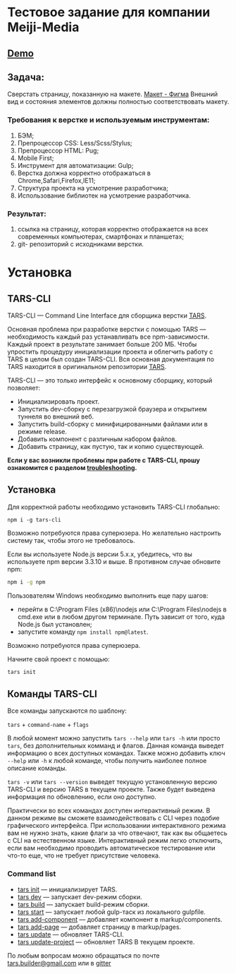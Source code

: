 # Тестовое задание для компании Meiji-Media

## [Demo](https://tiigrus.github.io/Meiji-Media_test/)

## Задача:

Сверстать страницу, показанную на макете.
[Макет - Фигма](https://www.figma.com/file/GhXlR52smlsa6IpskgMuzo/TestWeb?node-id=0%3A1)
Внешний вид и состояния элементов должны полностью соответствовать макету.

### Требования к верстке и используемым инструментам:

1. БЭМ;
2. Препроцессор CSS: Less/Scss/Stylus;
3. Препроцессор HTML: Pug;
4. Mobile First;
5. Инструмент для автоматизации: Gulp;
6. Верстка должна корректно отображаться в Chrome,Safari,Firefox,IE11;
7. Структура проекта на усмотрение разработчика;
8. Использование библиотек на усмотрение разработчика.

### Результат:

1. ссылка на страницу, которая корректно отображается на всех современных компьютерах, смартфонах и планшетах;
2. git- репозиторий с исходниками верстки.

# Установка

## TARS-CLI

TARS-CLI — Command Line Interface для сборщика верстки [TARS](https://github.com/tars/tars/blob/master/README_RU.md).

Основная проблема при разработке верстки с помощью TARS — необходимость каждый раз устанавливать все npm-зависимости. Каждый проект в результате занимает больше 200 МБ. Чтобы упростить процедуру инициализации проекта и облегчить работу с TARS в целом был создан TARS-CLI. Вся основная документация по TARS находится в оригинальном репозитории [TARS](https://github.com/tars/tars/blob/master/README_RU.md).

TARS-CLI — это только интерфейс к основному сборщику, который позволяет:

* Инициализировать проект.
* Запустить dev-сборку с перезагрузкой браузера и открытием туннеля во внешний веб.
* Запустить build-сборку с минифицированными файлами или в режиме release.
* Добавить компонент с различным набором файлов.
* Добавить страницу, как пустую, так и копию существующей.

**Если у вас возникли проблемы при работе с TARS-CLI, прошу ознакомится с разделом [troubleshooting](https://github.com/tars/tars-cli/blob/master/docs/ru/troubleshooting.md).**

## Установка

Для корректной работы необходимо установить TARS-CLI глобально:

`npm i -g tars-cli`

Возможно потребуются права суперюзера. Но желательно настроить систему так, чтобы этого не требовалось.

Если вы используете Node.js версии 5.x.x, убедитесь, что вы используете npm версии 3.3.10 и выше. В противном случае обновите npm:

```bash
npm i -g npm
```

Пользователям Windows необходимо выполнить еще пару шагов:

* перейти в C:\Program Files (x86)\nodejs или C:\Program Files\nodejs в cmd.exe или в любом другом терминале. Путь зависит от того, куда Node.js был установлен;
* запустите команду `npm install npm@latest`.

Возможно потребуются права суперюзера.

Начните свой проект с помощью:

```bash
tars init
```

## Команды TARS-CLI

Все команды запускаются по шаблону:

`tars` + `command-name` + `flags`

В любой момент можно запустить `tars --help` или `tars -h` или просто `tars`, без дополнительных комманд и флагов. Данная команда выведет информацию о всех доступных командах. Также можно добавить ключ `--help` или `-h` к любой команде, чтобы получить наиболее полное описание команды.

`tars -v` или `tars --version` выведет текущую установленную версию TARS-CLI и версию TARS в текущем проекте. Также будет выведена информация по обновлению, если оно доступно.

Практически во всех командах доступен интерактивный режим. В данном режиме вы сможете взаимодействовать с CLI через подобие графического интерфейса. При использовании интерактивного режима вам не нужно знать, какие флаги за что отвечают, так как вы общаетесь с CLI на естественном языке. Интерактивный режим легко отключить, если вам необходимо проводить автоматическое тестирование или что-то еще, что не требует присутствие человека.

### Command list

* [tars init](https://github.com/tars/tars-cli/blob/master/docs/ru/commands.md#tars-init) — инициализирует TARS.
* [tars dev](https://github.com/tars/tars-cli/blob/master/docs/ru/commands.md#tars-dev) — запускает dev-режим сборки.
* [tars build](https://github.com/tars/tars-cli/blob/master/docs/ru/commands.md#tars-build) — запускает build-режим сборки.
* [tars start](https://github.com/tars/tars-cli/blob/master/docs/ru/commands.md#tars-start-taskname) — запускает любой gulp-таск из локального gulpfile.
* [tars add-component](https://github.com/tars/tars-cli/blob/master/docs/ru/commands.md#tars-add-component-componentname) — добавляет компонент в markup/components.
* [tars add-page](https://github.com/tars/tars-cli/blob/master/docs/ru/commands.md#tars-add-page-pagename) — добавляет страницу в markup/pages.
* [tars update](https://github.com/tars/tars-cli/blob/master/docs/ru/commands.md#tars-update) — обновляет TARS-CLI.
* [tars update-project](https://github.com/tars/tars-cli/blob/master/docs/ru/commands.md#tars-update-project) — обновляет TARS В текущем проекте.

По любым вопросам можно обращаться по почте [tars.builder@gmail.com](tars.builder@gmail.com) или в [gitter](https://gitter.im/tars/tars-cli?utm_source=badge&utm_medium=badge&utm_campaign=pr-badge&utm_content=body_badge)

[downloads-image]: http://img.shields.io/npm/dm/tars-cli.svg?style=flat-square
[npm-url]: https://npmjs.org/package/tars-cli
[npm-image]: http://img.shields.io/npm/v/tars-cli.svg?style=flat-square

[travis-image]: https://travis-ci.org/tars/tars-cli.svg?branch=master
[travis-link]: https://travis-ci.org/tars/tars-cli

[deps-image]: https://david-dm.org/tars/tars-cli.svg?style=flat-square
[deps-link]: https://david-dm.org/tars/tars-cli

[gitter-image]: https://img.shields.io/badge/gitter-join%20chat%20%E2%86%92-brightgreen.svg?style=flat-square
[gitter-link]: https://gitter.im/tars/tars-cli?utm_source=badge&utm_medium=badge&utm_campaign=pr-badge&utm_content=body_badge

